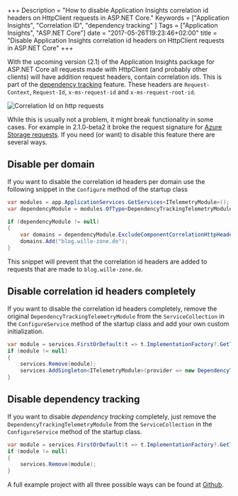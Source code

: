 +++
Description = "How to disable Application Insights correlation id headers on HttpClient requests in ASP.NET Core."
Keywords = ["Application Insights", "Correlation ID", "dependency tracking" ]
Tags = ["Application Insights", "ASP.NET Core"]
date = "2017-05-26T19:23:46+02:00"
title = "Disable Application Insights correlation id headers on HttpClient requests in ASP.NET Core"
+++

With the upcoming version (2.1) of the Application Insights package for ASP.NET Core all requests made with HttpClient (and probably other clients) will have addition request headers, contain correlation ids. This is part of the [dependency tracking][dep-tracking-docs] feature. These headers are `Request-Context`, `Request-Id`, `x-ms-request-id` and `x-ms-request-root-id`. 

![Correlation Id on http requests][image1]

While this is usually not a problem, it might break functionality in some cases. For example in 2.1.0-beta2 it broke the request signature for [Azure Storage requests][Github-Issue]. If you need (or want) to disable this feature there are several ways.

## Disable per domain

If you want to disable the correlation id headers per domain use the following snippet in the `Configure` method of the startup class

```csharp
var modules = app.ApplicationServices.GetServices<ITelemetryModule>();
var dependencyModule = modules.OfType<DependencyTrackingTelemetryModule>().FirstOrDefault();

if (dependencyModule != null)
{
    var domains = dependencyModule.ExcludeComponentCorrelationHttpHeadersOnDomains;
    domains.Add("blog.wille-zone.de");
}
```

This snippet will prevent that the correlation id headers are added to requests that are made to `blog.wille-zone.de`.

## Disable correlation id headers completely

If you want to disable the correlation id headers completely, remove the original `DependencyTrackingTelemetryModule` from the `ServiceCollection` in the `ConfigureService` method of the startup class and add your own custom initialization.

```csharp
var module = services.FirstOrDefault(t => t.ImplementationFactory?.GetType() == typeof(Func<IServiceProvider, DependencyTrackingTelemetryModule>));
if (module != null)
{
    services.Remove(module);
    services.AddSingleton<ITelemetryModule>(provider => new DependencyTrackingTelemetryModule() { SetComponentCorrelationHttpHeaders = false });
}
```

## Disable dependency tracking

If you want to disable *dependency tracking* completely, just remove the `DependencyTrackingTelemetryModule` from the `ServiceCollection` in the `ConfigureService` method of the startup class.

```csharp
var module = services.FirstOrDefault(t => t.ImplementationFactory?.GetType() == typeof(Func<IServiceProvider, DependencyTrackingTelemetryModule>));
if (module != null)
{
    services.Remove(module);
}
```

A full example project with all three possible ways can be found at [Github][demo-repo].

[image1]: /images/AI-Correlation-IDs.PNG
[dep-tracking-docs]: https://docs.microsoft.com/en-gb/azure/application-insights/app-insights-asp-net-dependencies
[Github-Issue]: https://github.com/Microsoft/ApplicationInsights-aspnetcore/issues/416
[demo-repo]: https://github.com/BorisWilhelms/AI-DependencyTracking/tree/master/src/AI-DependencyTracking